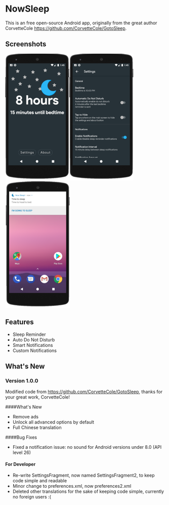 # NowSleep
This is an free open-source Android app, originally from the great author CorvetteCole <https://github.com/CorvetteCole/GotoSleep>.

## Screenshots

<img src="./img/01.png" height="400px"><img src="./img/02.png" height="400px"><img src="./img/03.png" height="400px">

## Features

* Sleep Reminder
* Auto Do Not Disturb
* Smart Notifications
* Custom Notifications

## What's New

### Version 1.0.0

Modified code from <https://github.com/CorvetteCole/GotoSleep>, thanks for your great work, CorvetteCole!

####What's New

- Remove ads
- Unlock all advanced options by default
- Full Chinese translation

####Bug Fixes

* Fixed a notification issue: no sound for Android versions under 8.0 (API level 26)

#### For Developer

- Re-write SettingsFragment, now named SettingsFragment2, to keep code simple and readable
- Minor change to preferences.xml, now preferences2.xml
- Deleted other translations for the sake of keeping code simple, currently no foreign users :( 

